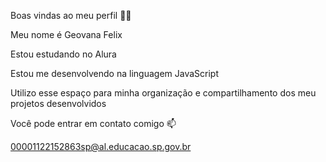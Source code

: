 Boas vindas ao meu perfil 💙💙

Meu nome é Geovana Felix

Estou estudando no Alura

Estou me desenvolvendo na linguagem JavaScript

Utilizo esse espaço para minha organização e compartilhamento dos meu projetos desenvolvidos

Você pode entrar em contato comigo 📫

00001122152863sp@al.educacao.sp.gov.br
